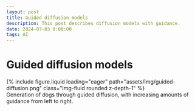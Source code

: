 ```yaml
---
layout: post
title: Guided diffusion models
description: This post describes diffusion models with guidance.
date: 2024-07-03 0:00:00
tags: AI
---
```


# Guided diffusion models

<div class="row mt-3">
    <div class="col-sm mt-3 mt-md-0">
        {% include figure.liquid loading="eager" path="assets/img/guided-diffusion.png" class="img-fluid rounded z-depth-1" %}
    </div>
</div>
<div class="caption">
    Generation of dogs through guided diffusion, with increasing amounts of guidance from left to right.
</div>